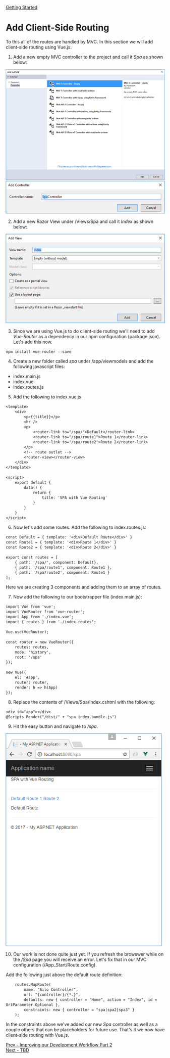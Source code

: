 [Getting Started](../getting-started.md)  
# Add Client-Side Routing

To this all of the routes are handled by MVC.  In this section we will add client-side routing using Vue.js.

1.  Add a new empty MVC controller to the project and call it *Spa* as shown below:  

![logo](./images/Add-Mvc5-Controller-Empty.PNG)
![logo](./images/Add-Mvc5-Controller-Spa.PNG)  

2. Add a new Razor View under /Views/Spa and call it *Index* as shown below:

![logo](./images/Add-View.PNG)  

3. Since we are using Vue.js to do client-side routing we'll need to add *Vue-Router* as a dependency in our npm configuration (package.json).  Let's add this now.
```
npm install vue-router --save
```  
4. Create a new folder called *spa* under /app/viewmodels and add the following javascript files:
* index.main.js
* index.vue
* index.routes.js

5. Add the following to index.vue.js
```
<template>
    <div>
        <p>{{title}}</p>      
        <hr />
        <p>
            <router-link to="/spa/">Default</router-link>
            <router-link to="/spa/route1">Route 1</router-link>
            <router-link to="/spa/route2">Route 2</router-link>
        </p>
        <!-- route outlet -->
        <router-view></router-view>
    </div>
</template>

<script>
    export default {
        data() {
            return {
                title: 'SPA with Vue Routing'
            }
        }
    }
</script>
```

6. Now let's add some routes. Add the following to index.routes.js:
```
const Default = { template: '<div>Default Route</div>' }
const Route1 = { template: '<div>Route 1</div>' }
const Route2 = { template: '<div>Route 2</div>' }

export const routes = [
    { path: '/spa/', component: Default},
    { path: '/spa/route1', component: Route1 },
    { path: '/spa/route2', component: Route1 }
];
```
Here we are creating 3 components and adding them to an array of routes.

7. Now add the following to our bootstrapper file (index.main.js):
```
import Vue from 'vue';
import VueRouter from 'vue-router';
import App from './index.vue';
import { routes } from './index.routes';

Vue.use(VueRouter);

const router = new VueRouter({
    routes: routes,
    mode: 'history',
    root: '/spa'
});

new Vue({
    el: '#app',
    router: router,
    render: h => h(App)
});
```

8. Replace the contents of /Views/Spa/Index.cshtml with the following:
```
<div id="app"></div>
@Scripts.Render("/dist/" + "spa.index.bundle.js")
```

9. Hit the easy button and navigate to */spa*. 

![logo](./images/Vue-Routing.PNG)

10. Our work is not done quite just yet. If you refresh the browswer while on the */Spa* page you will receive an error. Let's fix that in our MVC configuration (/App_Start/Route.config).

Add the following just above the default route definition:
```
    routes.MapRoute(
        name: "Silo Controller",
        url: "{controller}/{*.}",
        defaults: new { controller = "Home", action = "Index", id = UrlParameter.Optional },
        constraints: new { controller = "spa|spa2|spa3" }
    );
```
In the constraints above we've added our new *Spa* controller as well as a couple others that can be placeholders for future use. That's it we now have client-side routing with Vue.js.  

[Prev - Improving our Development Workflow Part 2](improving-our-development-workflow2.md)  
[Next - TBD](#)
